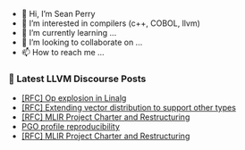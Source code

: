 - 👋 Hi, I’m Sean Perry
- 👀 I’m interested in compilers (c++, COBOL, llvm)
- 🌱 I’m currently learning ...
- 💞️ I’m looking to collaborate on ...
- 📫 How to reach me ...

<!---
s66perry/s66perry is a ✨ special ✨ repository because its `README.md` (this file) appears on your GitHub profile.
You can click the Preview link to take a look at your changes.
--->
### 📕 Latest LLVM Discourse Posts

<!-- DISCOURSE-LLVM:START -->
- [[RFC] Op explosion in Linalg](https://discourse.llvm.org/t/rfc-op-explosion-in-linalg/82863?page=2#post_31)
- [[RFC] Extending vector distribution to support other types](https://discourse.llvm.org/t/rfc-extending-vector-distribution-to-support-other-types/82833#post_6)
- [[RFC] MLIR Project Charter and Restructuring](https://discourse.llvm.org/t/rfc-mlir-project-charter-and-restructuring/82896#post_6)
- [PGO profile reproducibility](https://discourse.llvm.org/t/pgo-profile-reproducibility/82861#post_6)
- [[RFC] MLIR Project Charter and Restructuring](https://discourse.llvm.org/t/rfc-mlir-project-charter-and-restructuring/82896#post_5)
<!-- DISCOURSE-LLVM:END -->
